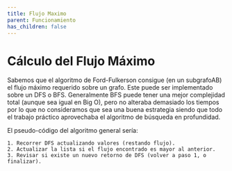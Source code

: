 ```yaml
---
title: Flujo Maximo
parent: Funcionamiento
has_children: false
---
```


# Cálculo del Flujo Máximo

Sabemos que el algoritmo de Ford-Fulkerson consigue (en un subgrafoAB) el flujo máximo requerido sobre un grafo. Este puede ser implementado sobre un DFS o BFS. Generalmente BFS puede tener una mejor complejidad total (aunque sea igual en Big O), pero no alteraba demasiado los tiempos por lo que no consideramos que sea una buena estrategia siendo que todo el trabajo práctico aprovechaba el algoritmo de búsqueda en profundidad.

El pseudo-código del algoritmo general sería:

```
1. Recorrer DFS actualizando valores (restando flujo).
2. Actualizar la lista si el flujo encontrado es mayor al anterior.
3. Revisar si existe un nuevo retorno de DFS (volver a paso 1, o finalizar).
```

